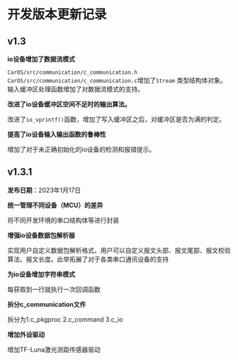 # 开发版本更新记录

## v1.3

**io设备增加了数据流模式**

`CarOS/src/communication/c_communication.h` `CarOS/src/communication/c_communication.c`增加了`Stream` 类型结构体对象。输入缓冲区处理函数增加了对数据流模式的支持。

**改进了io设备缓冲区空间不足时的输出算法。**

改进了`io_vprintf()`函数，增加了写入缓冲区之后，对缓冲区是否为满的判定。

**提高了io设备输入输出函数的鲁棒性**

增加了对于未正确初始化的io设备的检测和报错提示。

## v1.3.1

**发布日期**：2023年1月17日

**统一管理不同设备（MCU）的差异**

将不同开发环境的串口结构体等进行封装

**增强io设备数据包解析器**

实现用户自定义数据包解析格式。用户可以自定义报文头部、报文尾部、报文校验算法、报文长度。此举拓展了对于各类串口通讯设备的支持

**为io设备增加字符串模式**

每获取到一行就执行一次回调函数

**拆分c_communication文件**

拆分为1.c_pkgproc 2.c_command 3.c_io

**增加外设驱动**

增加TF-Luna激光测距传感器驱动